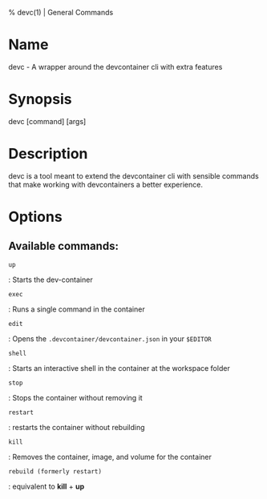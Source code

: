 % devc(1) | General Commands

Name
====

devc - A wrapper around the devcontainer cli with extra features


Synopsis
========

devc [command] [args]

Description
===========

devc is a tool meant to extend the devcontainer cli with sensible commands that make working with devcontainers a better experience.

Options
=======

## Available commands:

`up` 

: Starts the dev-container

`exec`

: Runs a single command in the container

`edit`

: Opens the `.devcontainer/devcontainer.json` in your `$EDITOR`

`shell`

: Starts an interactive shell in the container at the workspace folder

`stop`

: Stops the container without removing it

`restart`

: restarts the container without rebuilding

`kill`

: Removes the container, image, and volume for the container

`rebuild (formerly restart)`

: equivalent to **kill** + **up**
